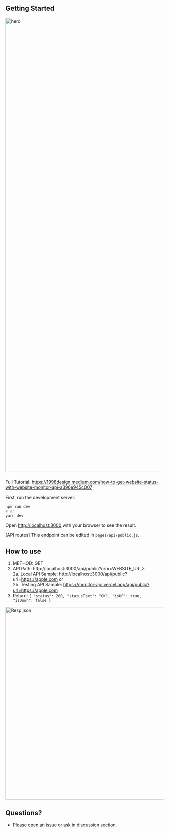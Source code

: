 ## Getting Started

<img width="1439" alt="hero" src="https://user-images.githubusercontent.com/54872601/172040997-c82f58f2-54ca-4e3a-9735-4b40c9ee61ac.png">

###
Full Tutorial: https://1998design.medium.com/how-to-get-website-status-with-website-monitor-api-a396e945c007

First, run the development server:

```bash
npm run dev
# or
yarn dev
```

Open [http://localhost:3000](http://localhost:3000) with your browser to see the result.

[API routes] This endpoint can be edited in `pages/api/public.js`.

## How to use
1. METHOD: GET
2. API Path: http://localhost:3000/api/public?url=<WEBSITE_URL><br/>
2a. Local API Sample: http://localhost:3000/api/public?url=https://apple.com or<br/>
2b. Testing API Sample: https://monitor-api.vercel.app/api/public?url=https://apple.com
3. Return: `{
    "status": 200,
    "statusText": "OK",
    "isUP": true,
    "isDown": false
}`

<img width="610" alt="Resp json" src="https://user-images.githubusercontent.com/54872601/172040973-2b9204bd-6b7d-4939-8bfc-c41b737ff1e9.png">

## Questions?
- Please open an issue or ask in discussion section.
